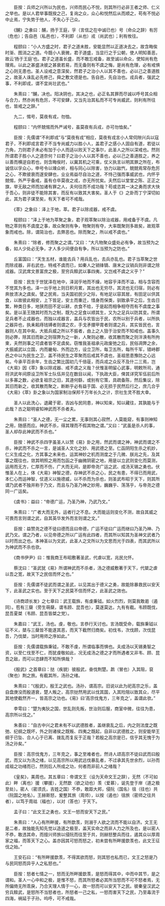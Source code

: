<!-- { "loadSidebar": true } -->
　　臣按：兵师之兴所以为民也，兴师而民心不悦，则其所行必非王者之师、仁义之举也。是以人君举事既揆之己，复询之众，众心和悦然后从而顺之，苟有不悦必中止焉，宁失势于他人，不失心于己众。

　　《酺》之彖曰：酺，扬于王庭，孚（言信之在中诚已也）号（命众之辞）有厉（危也）；告自邑（私邑也），不利即（从也）戎（尚武也）；利有攸往。

　　程颐曰：“小人方盛之时，君子之道未胜，安能显然以正道决去之，故含晦俟时渐、图消之之道。今既小人衰微，君子道盛，当显行之于公朝，使人明知善恶，故云‘扬于王庭’也。君子之道虽长盛，而不敢忘戒备，故至诚以命众，使知尚有危理焉。以此之甚盛决彼之甚衰若易，而无备则有不虞之悔，是尚有危理，必有戒惧之心则无患也。圣人设戒之意深矣，然君子之治小人以其不善也，必以己之善道胜之，故圣人诛乱必先修己，舜之敷文德是也。告自邑，先自治也。戎兵者，强武之事，不利即戎，谓不宜尚壮武也。”

　　朱熹曰：“酺，决也。阳决阴也，其决之也，必正名其罪而尽诚以呼号其众相与合力，然亦尚有危厉，不可安肆，又当先治其私而不可专尚威武，则利有所往也，皆戒之之辞。”

　　九二，惕号，莫夜有戎，勿恤。

　　程颐曰：“内怀兢惕而外严诫号，虽莫夜有兵戎，亦可勿恤矣。”

　　臣按：先儒谓“不利即戎”与“莫夜有戎”相应，莫夜有戎言小人常伺隙兴兵以寇君子，不利即戎言君子不当专尚威力以胜小人，盖君子之感小人固自有道，若徒以力角，力则君子未必有加于小人而适以败天下之事尔，此圣人之所以深戒也。然则所谓君子胜小人之道奈何？曰君子之治小人以其不善也，必以己之善道胜之，养之以善而横逆自若也，则含晦俟时，以冀其机之可乘，仗义执言以明其罪之所在，布诚信以孚众心，申号令以竦众听，相与同心以除害，协力以敌忾，兢兢焉常存危厉之心，不欺彼衰而遂安肆也，业业焉益尽自治之道，不恃己强而事威武也，内怀乎兢惕，外严乎备戒，虽有仓卒莫夜之戎，亦无所忧矣。夫然后以堂堂之陈、正正之旗，举无敌之师而加诸有罪之人，夫何往而不成功哉？苟或恣其一决之勇而求大快于吾心，则非徒不能除其害，而反有以致其大害矣。圣人于《》之卦而丁宁深切如此，其为君子谋至矣，有天下者可不戒哉。

　　《萃》之象曰：泽上于地，萃。君子以除戎器，戒不虞。

　　程颐曰：“泽上于地为萃聚之象，君子观萃聚以除治戎器，用戒备于不虞。凡物之萃则有不虞度之事，故众聚则有争，物聚则有夺，大率既聚则多故矣，故观萃象而戒也。除，谓简治也，去弊恶也。除而聚之，所以戒不虞也。”

　　朱熹曰：“除者，修而聚之之谓。”又曰：“大凡物聚众盛处必有争，故当预为之备，如人少处必无争，才人多少间便自有争，所以当预为之防也。”

　　丘富国曰：“天生五材，谁能去兵？用兵乱也，去兵亦乱也。君子当萃聚之世而除戎器，非右武也，特戒不虞而已，如秦人之销锋镝、唐末之议销兵则非谓之除戎器。汉武席文景富庶之极，至穷兵黩武以事四夷，又岂戒不虞之义乎？”

　　臣按：民生于世犹泽在地中，泽润乎地而不燥，地容乎泽而不溢，相与含容而不觉其为多也。泽一出乎地上则日积月累，其出也无穷尽，其流也无归宿，则必有奔放溃决之虞矣。譬之民焉，当夫国初民少之际，有地足以容其居，有田足以供其食，以故彼此相安，上下皆足，安土而重迁，惜身而保类，驯致承平之后，生齿日繁，种类日多，地狭而田不足以耕，衣食不给，于是起而相争相夺而有不虞度之事矣。是以圣王随其时而为之制，既为之足食以顺其生，又为之足兵以防其变。所谓足兵者不止戎器也，而独以戎器言，盖兵与农皆出于民，农所以别于兵者，以所执之器异也，执耒耜痔钱镈者则谓之农，手戈矛擐甲胄者则谓之兵，其实皆民也，言器则人在其中矣。大抵兵威之所以不振者，由上之人狃于治安而不知戒也。盖事久则必弊，除其旧而新之则宿弊为之一新，人聚则必散，收其散而聚之则泮涣有所拘束，夫然则事之可虞者皆不足虞矣。窃惟我圣祖承元政废弛之后，民俗凋弊之余，大振威武以立国，内而畿甸、外而边方，设立卫所，每卫五所，每所千军，错峙郡邑之中以为民生之卫，盖不待民生之萃聚而后戒其不虞也，圣祖思患豫防之心远矣。今承平百余年，生齿之繁比国初几千倍蓰，而兵戎之众反不及什二三焉，岂《大易》因《萃》象以除戎器、戒不虞之义哉？伏惟圣明留心武事，明敕所司，通将洪武年间原设卫所军士队伍并见在数目以闻，下执政大臣，俾其详究军伍前后所以多寡之数，必欲复祖宗之旧，其道何繇，或别有它策，具疏备陈，然后集议，除其旧而新之，收其散而聚之，断断乎必有益于国、必无损于民然后行之，庶几合乎《大易》《萃》卦之象以为国家制治保邦千万年长久之计，宗社生灵不胜大幸。

　　圣人以此洗心，退藏于密，吉凶与民同患，神以知来，知以藏往，其孰能与于此哉？古之聪明睿知神武而不杀者夫。

　　朱熹曰：“圣人之德，无一尘之累，无事则其心寂然，人莫能窥，有事则神知之用，随感而应。神武不杀，得其理而不假其物之谓。”又曰：“武虽是杀人的事，圣人却存此神武而不杀也。”

　　臣按：神武不杀四字虽圣人以赞《易》卦之用，然武而谓之神，神武而谓之不杀，神武而不杀之一言，是诚圣人文化之妙、用武德之至。仁函阴阳生杀之机妙，仁义生成之化，方其事之未来也，运其神妙之机而测度之于几微、朕兆之先，及其事之既往也，敛其明照之用而包函之于幽微阴密之地，用是以立武则变化而莫测，运用而无方，仁厚而不伤，广大而无间，是即帝尧广运之武、成汤天锡之勇也。伏惟圣人在上，体《大易》神智之德，存神武不杀之心，民之有患，不得已而用武，本仁心而运神智，仗道义以施德威，以不杀而为杀也，则圣武布昭于天下，则其所谓乃武者不独并称于乃文，而且与乃圣乃神之妙用，巍巍乎、荡荡乎，与帝尧之德同一广运矣。

　　《虞书》：益曰：“帝德广运，乃圣乃神，乃武乃文。”

　　朱熹曰：“广者大而无外，运者行之不息。大而能运则变化不测，故自其威之可畏而言则谓之武，自其英华发外而言则谓之文。”

　　臣按：益赞尧之德不徒曰德而且曰帝德，广运不徒曰广运而继曰乃圣乃神、乃武乃文。谓之乃者，以见帝德之所以广运有此四者，而其所以知其为圣神文武者乃以时而出之也。本神圣以为文武，此圣人之文所以为文思而光于四表，而其武所以为神武而不杀也欤。

　　《商书伊尹》曰：惟我商王布昭敷著圣武，代虐以宽，兆民允怀。

　　蔡沈曰：“圣武犹《易》所谓神武而不杀者，汤之德威敷著于天下，代桀之虐以吾之宽，故天下之民信而怀之也。”

　　臣按：先儒谓不徒武而谓之圣武，以见其出于德义之勇，故能除暴救民以安天下，此圣武之实也。至于天下之民莫不信而怀之，此圣武之效也。

　　《诗商颂长发》之七章曰：武王载旆，有虔秉钺。如火烈烈，则莫我敢曷（遏同）。苞有三蘖（旁生萌蘖，谓韦顾、昆吾也），莫遂莫达，九有有截。韦顾既伐，昆吾夏桀（韦顾、昆吾皆桀之党）。

　　朱嘉曰：“武王，汤也。虔，敬也。言恭行天讨也。言汤既受命，载旆秉钺以征不义，桀与三蘖皆不能遂其恶，而天下截然归商矣。初伐韦，次伐顾，次伐昆吾，乃伐桀，当时用师之序如此。”

　　臣按：先儒谓载旆秉钺，不敢不虔，所谓临事而惧也。夫成汤以天锡勇智之资，以至仁伐至不仁，而犹虔敬如此，况无成汤之德之才而所遇者又非韦、顾、昆吾之敌，而可以恣肆而不知所惧哉？

　　《殷武》之首章曰：挞（疾貌）彼殷武，奋伐荆楚。鹔（冒也）入其阻，裒（聚也）荆之旅。有截其所，汤孙之绪。

　　朱熹曰：“《殷武》，殷王之武也。汤孙，谓高宗。旧说以此为祀高宗之乐，盖自盘庚没而殷道衰，楚人叛之，高宗挞然用武以伐其国，入其险阻以致其众，尽平其地使截然齐一，皆高宗之功也。《易》曰‘高宗伐鬼方，三年克之’，盖谓此欤。”

　　李雩曰：“楚为夷狄之国，世乱则先叛，世治则后服，商室中微，往往为患，高宗所以伐之。”

　　朱善曰：“自古中兴之君未有不以武德胜者，盖继衰乱之后，内之则法度之既弛、纪纲之既坏，外之则诸侯之既叛、四夷之既起，自非以武德胜之，则安能举王纲于已坠、合人心于已离、拨乱而复反于正哉？若殷之高宗是已，信乎其无愧于为汤之孙矣。”

　　臣按：高宗伐鬼方，三年克之，事之至难者也，然诗人颂高宗不徒曰武而曰殷武，而又以为汤之绪，以见高宗所以用武远伐暴乱者，不过承其先世余烈，以孙而成祖之功绪而已，然则后人所成之功，何者而非前人之绪哉？

　　《皇矣》，美周也。其五章曰：帝谓文王（设为天命文王之辞），无然（不可如此）畔（离也）援（攀援），无然歆（欲之动也）羡（爱慕），诞先登于岸（道之极至处）。密人（密须氏，吉姓之国）不恭，敢距大邦，侵阮（国名）徂（往也）共（阮国之地名）。王赫斯怒，爰整其旅（周师），以按（遏也）徂旅（密师之往共者），以笃于周祜（福也），以对（答也）于天下。

　　孟子曰：“此文王之勇也，文王一怒而安天下之民。”

　　朱熹曰：“人心有所畔援，有所歆羡，则溺于人欲之流而不能以自济。文王无是二者，故独能先知先觉以造道之极至，盖天实命之而非人力之所及也，是以密人不恭，敢违其命，而擅兴师旅以侵阮而往至于共，则赫怒整兵而往，遏其众以厚周家之福，而答天下之心。盖亦因其可怒而怒之，初未尝有所畔援歆羡也，此文王征伐之始。”

　　王安石曰：“有所畔援歆羡，不得其欲而怒，则其怒也私而已，文王之怒是乃与民同怒而异乎人之私怒也。”

　　臣按：怒者七情之一，怒而无所畔援歆羡，是怒而得其中，中而中其节，是之谓和。圣人一心中和之极，是惟不怒，而其所怒者必其所当怒而不可不怒者焉，无所偏倚无所乖戾，乃合天理人情于一心，故一怒而可以安天下之民。彼秦皇汉武之穷兵黩武，是怒所不当怒者也，所怒者一己之私，一怒而害天下之民，乃至毒流于四海，祸延于子孙。呜呼，可不戒哉。

